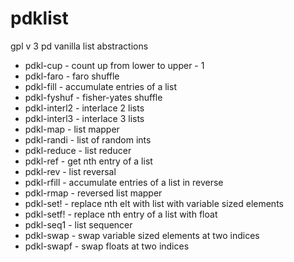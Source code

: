 # pdklist
gpl v 3 pd vanilla list abstractions


- pdkl-cup - count up from lower to upper - 1
- pdkl-faro - faro shuffle
- pdkl-fill - accumulate entries of a list
- pdkl-fyshuf - fisher-yates shuffle
- pdkl-interl2 - interlace 2 lists
- pdkl-interl3 - interlace 3 lists
- pdkl-map - list mapper
- pdkl-randi - list of random ints
- pdkl-reduce - list reducer
- pdkl-ref - get nth entry of a list
- pdkl-rev - list reversal
- pdkl-rfill - accumulate entries of a list in reverse
- pdkl-rmap - reversed list mapper
- pdkl-set! - replace nth elt with list with variable sized elements
- pdkl-setf! - replace nth entry of a list with float
- pdkl-seq1 - list sequencer
- pdkl-swap - swap variable sized elements at two indices
- pdkl-swapf - swap floats at two indices

